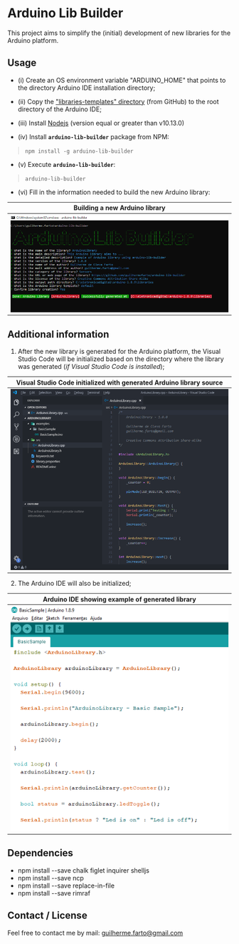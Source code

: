 # Arduino Lib Builder

This project aims to simplify the (initial) development of new libraries for the Arduino platform.

## Usage

* (i) Create an OS environment variable "ARDUINO_HOME" that points to the directory Arduino IDE installation directory;

* (ii) Copy the ["libraries-templates" directory](https://github.com/guilhermefarto/arduino-lib-builder/tree/master/libraries-templates) (from GitHub) to the root directory of the Arduino IDE;

* (iii) Install [Nodejs](https://nodejs.org/en/) (version equal or greater than v10.13.0)

* (iv) Install **`arduino-lib-builder`** package from NPM:

> `npm install -g arduino-lib-builder`

* (v) Execute **`arduino-lib-builder`**:

> `arduino-lib-builder`

* (vi) Fill in the information needed to build the new Arduino library:

| Building a new Arduino library |
| ------------------------ |
| ![](assets/arduino-lib-builder.png) |

## Additional information

1. After the new library is generated for the Arduino platform, the Visual Studio Code will be initialized based on the directory where the library was generated (_if Visual Studio Code is installed_);

| Visual Studio Code initialized with generated Arduino library source |
| ------------------------ |
| ![](assets/ArduinoLibrary_sample1.png) |

2. The Arduino IDE will also be initialized;

| Arduino IDE showing example of generated library |
| ------------------------ |
| ![](assets/ArduinoLibrary_sample2.png) |

## Dependencies

* npm install --save chalk figlet inquirer shelljs
* npm install --save ncp
* npm install --save replace-in-file
* npm install --save rimraf

## Contact / License

Feel free to contact me by mail: guilherme.farto@gmail.com
